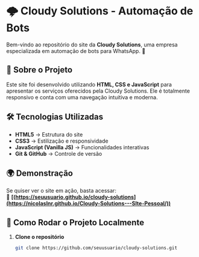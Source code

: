 # 🌩️ Cloudy Solutions - Automação de Bots

Bem-vindo ao repositório do site da **Cloudy Solutions**, uma empresa especializada em automação de bots para WhatsApp. 🚀  

## 📌 Sobre o Projeto

Este site foi desenvolvido utilizando **HTML, CSS e JavaScript** para apresentar os serviços oferecidos pela Cloudy Solutions. Ele é totalmente responsivo e conta com uma navegação intuitiva e moderna.

## 🛠️ Tecnologias Utilizadas

- **HTML5** → Estrutura do site  
- **CSS3** → Estilização e responsividade  
- **JavaScript (Vanilla JS)** → Funcionalidades interativas  
- **Git & GitHub** → Controle de versão  

## 🌍 Demonstração

Se quiser ver o site em ação, basta acessar:  
🔗 **[(https://seuusuario.github.io/cloudy-solutions](https://nicolaslnr.github.io/Cloudy-Solutions---SIte-Pessoal/))**  

## 🚀 Como Rodar o Projeto Localmente

1. **Clone o repositório**  
   ```sh
   git clone https://github.com/seuusuario/cloudy-solutions.git



